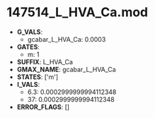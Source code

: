 # 147514_L_HVA_Ca.mod

- **G_VALS**:
  - gcabar_L_HVA_Ca: 0.0003
- **GATES**:
  - m: 1
- **SUFFIX**: L_HVA_Ca
- **GMAX_NAME**: gcabar_L_HVA_Ca
- **STATES**: ['m']
- **I_VALS**:
  - 6.3: 0.0002999999994112348
  - 37: 0.0002999999994112348
- **ERROR_FLAGS**: []
